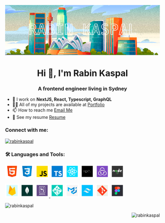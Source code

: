 <img src="https://raw.githubusercontent.com/rabinkaspal/rabinkaspal/main/cover-sm.png"/>
<h1 align="center">Hi 👋, I'm Rabin Kaspal</h1>
<h3 align="center">A frontend engineer living in Sydney</h3>

<ul>
    <li>
        🌱 I work on <strong>NextJS, React, Typescript, GraphQL</strong>
    </li>
    <li>
        👨‍💻 All of my projects are available at <a href="portfolio">Portfolio</a>
    </li>
    <li>
        📫 How to reach me
        <a href="mailto:rabinkaspal@gmail.com">Email Me</a>
    </li>
    <li>
        📄 See my resume
        <a
            href="https://raw.githubusercontent.com/rabinkaspal/rabinkaspal/main/files/Software Engineer - Rabin Kaspal.docx"
            >Resume
        </a>
    </li>
</ul>

<h3 align="left">Connect with me:</h3>
<p align="left">
    <a href="https://linkedin.com/in/rabinkaspal" target="blank"
        ><img
            align="center"
            src="https://raw.githubusercontent.com/rahuldkjain/github-profile-readme-generator/master/src/images/icons/Social/linked-in-alt.svg"
            alt="rabinkaspal"
            height="30"
            width="40"
    /></a>
</p>

<h3 align="left">🛠 Languages and Tools:</h3>

<p align="left">
    <a href="https://www.typescriptlang.org/" target="_blank" rel="noreferrer">
        <img
            src="https://raw.githubusercontent.com/rabinkaspal/rabinkaspal/main/ghicons/html.png"
            alt="javascript"
            width="45"
            height="45"
    /></a>
    <a href="https://www.typescriptlang.org/" target="_blank" rel="noreferrer">
        <img
            src="https://raw.githubusercontent.com/rabinkaspal/rabinkaspal/main/ghicons/css.png"
            alt="javascript"
            width="45"
            height="45"
    /></a>
    <a href="https://www.typescriptlang.org/" target="_blank" rel="noreferrer">
        <img
            src="https://raw.githubusercontent.com/rabinkaspal/rabinkaspal/main/ghicons/javascript.png"
            alt="javascript"
            width="45"
            height="45"
    /></a>
      <a href="https://www.typescriptlang.org/" target="_blank" rel="noreferrer">
        <img
            src="https://raw.githubusercontent.com/rabinkaspal/rabinkaspal/main/ghicons/typescript.png"
            alt="javascript"
            width="45"
            height="45"
    /></a>
    <a href="https://www.typescriptlang.org/" target="_blank" rel="noreferrer">
        <img
            src="https://raw.githubusercontent.com/rabinkaspal/rabinkaspal/main/ghicons/react.png"
            alt="javascript"
            width="45"
            height="45"
    /></a>
    <a href="https://www.typescriptlang.org/" target="_blank" rel="noreferrer">
        <img
            src="https://raw.githubusercontent.com/rabinkaspal/rabinkaspal/main/ghicons/nextjs.png"
            alt="javascript"
            width="45"
            height="45"
    /></a>
    <a href="https://www.typescriptlang.org/" target="_blank" rel="noreferrer">
        <img
            src="https://raw.githubusercontent.com/rabinkaspal/rabinkaspal/main/ghicons/redux.png"
            alt="javascript"
            width="45"
            height="45"
    /></a>
     <a href="https://www.typescriptlang.org/" target="_blank" rel="noreferrer">
        <img
            src="https://raw.githubusercontent.com/rabinkaspal/rabinkaspal/main/ghicons/nodejs.png"
            alt="javascript"
            width="45"
            height="45"
    /></a>
</p>
<p align="left">
    <a href="https://www.typescriptlang.org/" target="_blank" rel="noreferrer">
        <img
            src="https://raw.githubusercontent.com/rabinkaspal/rabinkaspal/main/ghicons/firebase.png"
            alt="javascript"
            width="45"
            height="45"
    /></a>
    <a href="https://www.typescriptlang.org/" target="_blank" rel="noreferrer">
        <img
            src="https://raw.githubusercontent.com/rabinkaspal/rabinkaspal/main/ghicons/mongodb.png"
            alt="javascript"
            width="45"
            height="45"
    /></a>
    <a href="https://www.typescriptlang.org/" target="_blank" rel="noreferrer">
        <img
            src="https://raw.githubusercontent.com/rabinkaspal/rabinkaspal/main/ghicons/heroku.png"
            alt="javascript"
            width="45"
            height="45"
    /></a><a href="https://www.typescriptlang.org/" target="_blank" rel="noreferrer">
        <img
            src="https://raw.githubusercontent.com/rabinkaspal/rabinkaspal/main/ghicons/netlify.png"
            alt="javascript"
            width="45"
            height="45"
    /></a>
    <a href="https://www.typescriptlang.org/" target="_blank" rel="noreferrer">
        <img
            src="https://raw.githubusercontent.com/rabinkaspal/rabinkaspal/main/ghicons/mui.png"
            alt="javascript"
            width="45"
            height="45"
    /></a>
    <a href="https://www.typescriptlang.org/" target="_blank" rel="noreferrer">
        <img
            src="https://raw.githubusercontent.com/rabinkaspal/rabinkaspal/main/ghicons/tailwind.png"
            alt="javascript"
            width="45"
            height="45"
    /></a>
    <a href="https://www.typescriptlang.org/" target="_blank" rel="noreferrer">
        <img
            src="https://raw.githubusercontent.com/rabinkaspal/rabinkaspal/main/ghicons/git.png"
            alt="javascript"
            width="45"
            height="45"
    /></a>
    <a href="https://www.typescriptlang.org/" target="_blank" rel="noreferrer">
        <img
            src="https://raw.githubusercontent.com/rabinkaspal/rabinkaspal/main/ghicons/figma.png"
            alt="javascript"
            width="45"
            height="45"
    /></a>
</p>

<p>
    <img
        align="center"
        src="https://github-readme-stats.vercel.app/api/top-langs?username=rabinkaspal&show_icons=true&locale=en&layout=compact"
        alt="rabinkaspal"
    />
</p>

<p align="right">
    <img
        src="https://komarev.com/ghpvc/?username=rabinkaspal&label=Profile%20views&color=0e75b6&style=flat"
        alt="rabinkaspal"
    />
</p>

